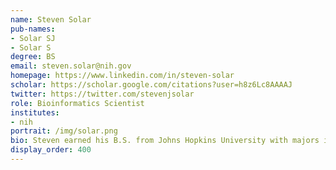 ```yaml
---
name: Steven Solar
pub-names:
- Solar SJ
- Solar S
degree: BS
email: steven.solar@nih.gov
homepage: https://www.linkedin.com/in/steven-solar
scholar: https://scholar.google.com/citations?user=h8z6Lc8AAAAJ
twitter: https://twitter.com/stevenjsolar
role: Bioinformatics Scientist
institutes:
- nih
portrait: /img/solar.png
bio: Steven earned his B.S. from Johns Hopkins University with majors in Biomedical Engineering and Computer Science. Before starting at the NIH, he interned as a software engineer at Google and Tesla, worked to build a device for partial-thickness corneal transplants with Treyetech, and performed genomics research at JHU with Dr. Ben Langmead, investigating the use of lifting aligned reads from GRCh38 to CHM13 to predict alignment accuracy. He is excited to develop new tools and methods to improve assembly, sequence analysis, and all things genomics, and is drawn to the potential for patient impact of this work. He plans to pursue MD or MD/PhD programs after his time with the NHGRI.
display_order: 400
---
```

